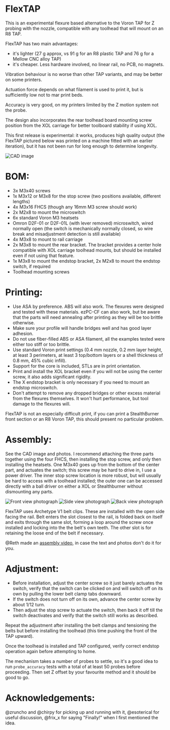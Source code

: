 # FlexTAP

This is an experimental flexure based alternative to the Voron TAP for Z probing with the nozzle, compatible with any toolhead that will mount on an R8 TAP.

FlexTAP has two main advantages:
* it's lighter (27 g approx, vs 91 g for an R8 plastic TAP and 76 g for a Mellow CNC alloy TAP)
* it's cheaper. Less hardware involved, no linear rail, no PCB, no magnets.

Vibration behaviour is no worse than other TAP variants, and may be better on some printers.

Actuation force depends on what filament is used to print it, but is sufficiently low not to mar print beds.

Accuracy is very good, on my printers limited by the Z motion system not the probe.

The design also incorporates the rear toolhead board mounting screw position from the XOL carriage for better toolboard stability if using XOL.

This first release is experimental: it works, produces high quality output (the FlexTAP pictured below was printed on a machine fitted with an earlier iteration), but it has not been run for long enough to determine longevity.

![CAD image](Images/FlexTap.png)

# BOM:

* 3x M3x40 screws
* 1x M3x12 or M3x8 for the stop screw (two positions available, different lengths)
* 4x M3x16 FHCS (though any 16mm M3 screw should work)
* 2x M2x8 to mount the microswitch
* 6x standard Voron M3 heatsets
* Omron D2F-01 or D2F-01L (with lever removed) microswitch, wired normally open (the switch is mechanically normally closed, so wire break and misadjustment detection is still available)
* 4x M3x8 to mount to rail carriage
* 2x M3x8 to mount the rear bracket. The bracket provides a center hole compatible with XOL carriage toolhead mounts, but should be installed even if not using that feature.
* 1x M3x8 to mount the endstop bracket, 2x M2x8 to mount the endstop switch, if required
* Toolhead mounting screws

# Printing:

* Use ASA by preference. ABS will also work. The flexures were designed and tested with these materials. ezPC-CF can also work, but be aware that the parts will need annealing after printing as they will be too brittle otherwise.
* Make sure your profile will handle bridges well and has good layer adhesion.
* Do not use fiber-filled ABS or ASA filament, all the examples tested were either too stiff or too brittle.
* Use standard Voron print settings (0.4 mm nozzle, 0.2 mm layer height, at least 3 perimeters, at least 3 top/bottom layers or a shell thickness of 0.8 mm, 45% cubic infill).
* Support for the core is included, STLs are in print orientation.
* Print and install the XOL bracket even if you will not be using the center screw, it also adds significant rigidity.
* The X endstop bracket is only necessary if you need to mount an endstop microswitch.
* Don't attempt to remove any dropped bridges or other excess material from the flexures themselves. It won't hurt performance, but tool damage to the flexures will.

FlexTAP is not an especially difficult print, if you can print a StealthBurner front section or an R8 Voron TAP, this should present no particular problem.

# Assembly:

See the CAD image and photos. I recommend attaching the three parts together using the four FHCS, then installing the stop screw, and only then installing the heatsets. One M3x40 goes up from the bottom of the center part, and actuates the switch; this screw may be hard to drive in, I use a power driver. The inner stop screw location is more robust, but will usually be hard to access with a toolhead installed; the outer one can be accessed directly with a ball driver on either a XOL or Stealthburner without dismounting any parts.

![Front view photograph](Images/front.jpg)
![Side view photograph](Images/side.jpg)
![Back view photograph](Images/back.jpg)

FlexTAP uses Archetype V1 belt clips. These are installed with the open side facing the rail. Belt enters the slot closest to the rail, is folded back on itself and exits through the same slot, forming a loop around the screw once installed and locking into the the belt's own teeth. The other slot is for retaining the loose end of the belt if necessary.

@Reth made an [assembly video](https://www.youtube.com/watch?v=gPwkQMZwbeQ), in case the text and photos don't do it for you.

# Adjustment:

* Before installation, adjust the center screw so it just barely actuates the switch, verify that the switch can be clicked on and will switch off on its own by pulling the lower belt clamp tabs downward.
* If the switch does not turn off on its own, advance the center screw by about 1/12 turn.
* Then adjust the stop screw to actuate the switch, then back it off till the switch deactivates and verify that the switch still works as described.

Repeat the adjustment after installing the belt clamps and tensioning the belts but before installing the toolhead (this time pushing the front of the TAP upward).

Once the toolhead is installed and TAP configured, verify correct endstop operation again before attempting to home.

The mechanism takes a number of probes to settle, so it's a good idea to run `probe_accuracy` tests with a total of at least 50 probes before proceeding. Then set Z offset by your favourite method and it should be good to go.

# Acknowledgements:

@zruncho and @chirpy for picking up and running with it, @esoterical for useful discussion, @frix_x for saying "Finally!" when I first mentioned the idea.
